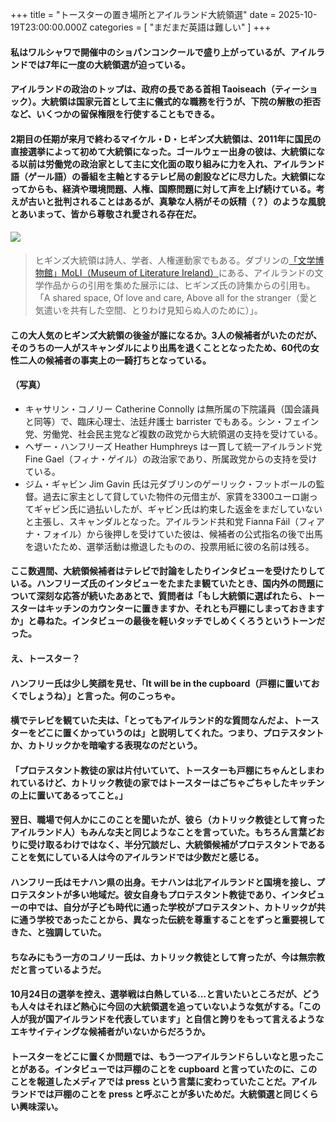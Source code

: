 +++
title = "トースターの置き場所とアイルランド大統領選"
date = 2025-10-19T23:00:00.000Z
categories = [ "まだまだ英語は難しい" ]
+++

#### 私はワルシャワで開催中のショパンコンクールで盛り上がっているが、アイルランドでは7年に一度の大統領選が迫っている。

<!--more-->

#### アイルランドの政治のトップは、政府の長である首相 Taoiseach（ティーショック）。大統領は国家元首として主に儀式的な職務を行うが、下院の解散の拒否など、いくつかの留保権限を行使することもできる。

#### 2期目の任期が来月で終わるマイケル・D・ヒギンズ大統領は、2011年に国民の直接選挙によって初めて大統領になった。ゴールウェー出身の彼は、大統領になる以前は労働党の政治家として主に文化面の取り組みに力を入れ、アイルランド語（ゲール語）の番組を主軸とするテレビ局の創設などに尽力した。大統領になってからも、経済や環境問題、人権、国際問題に対して声を上げ続けている。考えが古いと批判されることはあるが、真摯な人柄がその妖精（？）のような風貌とあいまって、皆から尊敬され愛される存在だ。

#### ![](/0141020_Toaster-3.webp)

> ヒギンズ大統領は詩人、学者、人権運動家でもある。ダブリンの[「文学博物館」MoLI（Museum of Literature Ireland）](https://moli.ie/)にある、アイルランドの文学作品からの引用を集めた展示には、ヒギンズ氏の詩集からの引用も。「A shared space, Of love and care, Above all for the stranger（愛と気遣いを共有した空間、とりわけ見知らぬ人のために）」。

#### この大人気のヒギンズ大統領の後釜が誰になるか。3人の候補者がいたのだが、そのうちの一人がスキャンダルにより出馬を退くこととなったため、60代の女性二人の候補者の事実上の一騎打ちとなっている。

#### （写真）

* キャサリン・コノリー Catherine Connolly は無所属の下院議員（国会議員と同等）で、臨床心理士、法廷弁護士 barrister でもある。シン・フェイン党、労働党、社会民主党など複数の政党から大統領選の支持を受けている。
* ヘザー・ハンフリーズ Heather Humphreys は一貫して統一アイルランド党 Fine Gael（フィナ・ゲイル）の政治家であり、所属政党からの支持を受けている。 
* ジム・ギャビン Jim Gavin 氏は元ダブリンのゲーリック・フットボールの監督。過去に家主として貸していた物件の元借主が、家賃を3300ユーロ謝ってギャビン氏に過払いしたが、ギャビン氏は約束した返金をまだしていないと主張し、スキャンダルとなった。アイルランド共和党 Fianna Fáil（フィアナ・フォイル）から後押しを受けていた彼は、候補者の公式指名の後で出馬を退いたため、選挙活動は撤退したものの、投票用紙に彼の名前は残る。

#### ここ数週間、大統領候補者はテレビで討論をしたりインタビューを受けたりしている。ハンフリーズ氏のインタビューをたまたま観ていたとき、国内外の問題について深刻な応答が続いたああとで、質問者は「もし大統領に選ばれたら、トースターはキッチンのカウンターに置きますか、それとも戸棚にしまっておきますか」と尋ねた。インタビューの最後を軽いタッチでしめくくろうというトーンだった。

#### え、トースター？

#### ハンフリー氏は少し笑顔を見せ、「It will be in the cupboard（戸棚に置いておくでしょうね）」と言った。何のこっちゃ。

#### 横でテレビを観ていた夫は、「とってもアイルランド的な質問なんだよ、トースターをどこに置くかっていうのは」と説明してくれた。つまり、プロテスタントか、カトリックかを暗喩する表現なのだという。

#### 「プロテスタント教徒の家は片付いていて、トースターも戸棚にちゃんとしまわれているけど、カトリック教徒の家ではトースターはごちゃごちゃしたキッチンの上に置いてあるってこと。」

#### 翌日、職場で何人かにこのことを聞いたが、彼ら（カトリック教徒として育ったアイルランド人）もみんな夫と同じようなことを言っていた。もちろん言葉どおりに受け取るわけではなく、半分冗談だし、大統領候補がプロテスタントであることを気にしている人は今のアイルランドでは少数だと感じる。

#### ハンフリー氏はモナハン県の出身。モナハンは北アイルランドと国境を接し、プロテスタントが多い地域だ。彼女自身もプロテスタント教徒であり、インタビューの中では、自分が子ども時代に通った学校がプロテスタント、カトリックが共に通う学校であったことから、異なった伝統を尊重することをずっと重要視してきた、と強調していた。

#### ちなみにもう一方のコノリー氏は、カトリック教徒として育ったが、今は無宗教だと言っているようだ。

#### 10月24日の選挙を控え、選挙戦は白熱している...と言いたいところだが、どうも人々はそれほど熱心に今回の大統領選を追っていないような気がする。「この人が我が国アイルランドを代表しています」と自信と誇りをもって言えるようなエキサイティングな候補者がいないからだろうか。

#### トースターをどこに置くか問題では、もう一つアイルランドらしいなと思ったことがある。インタビューでは戸棚のことを cupboard と言っていたのに、このことを報道したメディアでは press という言葉に変わっていたことだ。アイルランドでは戸棚のことを press と呼ぶことが多いためだ。大統領選と同じくらい興味深い。
